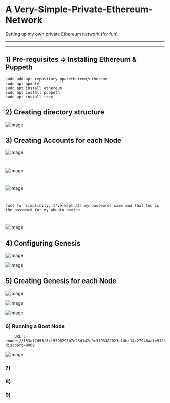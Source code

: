 # A Very-Simple-Private-Ethereum-Network
Setting up my own private Ethereum network (for fun)

---
---

## 1) Pre-requisites => Installing Ethereum & Puppeth

    sudo add-apt-repository ppa:ethereum/ethereum
    sudo apt update
    sudo apt install ethereum
    sudo apt install puppeth
    sudo apt install tree
    
## 2) Creating directory structure

![image](https://user-images.githubusercontent.com/66274690/191575644-07d16538-ce0a-4793-8ddd-bc6a7e64c570.png)

## 3) Creating Accounts for each Node

![image](https://user-images.githubusercontent.com/66274690/191576631-e09ea057-e2c4-4d58-bc8f-da3bb3fe38bb.png)
#
![image](https://user-images.githubusercontent.com/66274690/191576808-b672fb6f-ea49-4037-bf88-cfb811a5c4a4.png)
#
![image](https://user-images.githubusercontent.com/66274690/191576902-6b939dc6-e0ea-4581-8dee-99d76a87e1f7.png)
#
    Just for simplicity, I've kept all my passwords same and that too is the password for my ubuntu device
#
![image](https://user-images.githubusercontent.com/66274690/191577425-db4c8a82-5b6d-4ba2-a252-f0929a445ba7.png)

## 4) Configuring Genesis

![image](https://user-images.githubusercontent.com/66274690/191579715-9e422dbe-e8c7-4986-9e00-c94404ce180d.png)

![image](https://user-images.githubusercontent.com/66274690/191579847-3b357154-58c5-4609-997d-8f112d43ef34.png)

## 5) Creating Genesis for each Node

![image](https://user-images.githubusercontent.com/66274690/191597730-d2cc8c16-d463-43e2-8a88-655af2c29fd2.png)

![image](https://user-images.githubusercontent.com/66274690/191597830-65cc1849-3209-4f34-9fc1-cdcdd43493b3.png)

![image](https://user-images.githubusercontent.com/66274690/191598103-ce45a84f-f804-4bb3-bb7a-bca6a070596e.png)

### 6) Running a Boot Node

        URL : enode://f53a17d53f5cf9596295b7e25d142e9c3f93382023e14bf14c27946aafe91257ac03fee3caee6d6ffce237c114cadd55f5cce0e7d0d2f45a5dfb84cdc1dda7ff@127.0.0.1:0?discport=8009

![image](https://user-images.githubusercontent.com/66274690/191599767-d7803e6c-d475-423e-8c38-c352dae9e4b5.png)

### 7)
### 8)
### 9)

